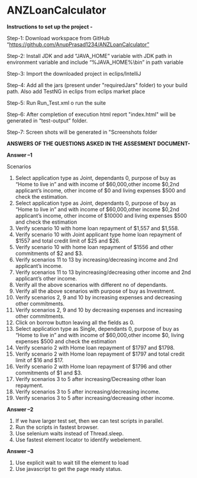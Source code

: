 # ANZLoanCalculator


**Instructions to set up the project -**

Step-1: 
	Download workspace from GitHub “https://github.com/AnupPrasad1234/ANZLoanCalculator”
  
Step-2:
	Install JDK and add “JAVA_HOME” variable with JDK path in environment variable and include “%JAVA_HOME%\bin” in path variable
  
Step-3: 
	Import the downloaded project in eclips/IntelliJ
  
Step-4:
	Add all the jars (present under "requiredJars" folder) to your build path. Also add TestNG in eclips from eclips market place
  
Step-5:
	Run Run_Test.xml o run the suite
  
Step-6:
	After completion of execution html report "index.html" will be generated in “test-output” folder.
  
Step-7:
	Screen shots will be generated in "Screenshots folder
  
  
 **ANSWERS OF THE QUESTIONS ASKED IN THE ASSESMENT DOCUMENT-**
  
 **Answer –1**
  
Scenarios
1.	Select application type as Joint, dependants 0, purpose of buy as “Home to live in” and with income of $60,000,other income $0,2nd applicant’s income, other income of $0 and living expenses $500 and check the estimation.
2.	Select application type as Joint, dependants 0, purpose of buy as “Home to live in” and with income of $60,000,other income $0,2nd applicant’s income, other income of $10000 and living expenses $500 and check the estimation
3.	Verify scenario 10 with home loan repayment of $1,557 and $1,558.
4.	Verify scenario 10 with Joint applicant type home loan repayment of $1557 and total credit limit of $25 and $26.
5.	Verify scenario 10 with home loan repayment of $1556 and other commitments of $2 and $3.
6.	Verify scenarios 11 to 13 by increasing/decreasing income and 2nd applicant’s income.
7.	Verify scenarios 11 to 13 byincreasing/decreasing other income and 2nd applicant’s other income.
8.	Verify all the above scenarios with different no of dependants.
9.	Verify all the above scenarios with purpose of buy as Investment.
10.	Verify scenarios 2, 9 and 10 by increasing expenses and decreasing other commitments.
11.	Verify scenarios 2, 9 and 10 by decreasing expenses and increasing other commitments.
12.	Click on borrow button leaving all the fields as 0.
13.	Select application type as Single, dependants 0, purpose of buy as “Home to live in” and with income of $60,000,other income $0, living expenses $500 and check the estimation
14.	Verify scenario 2 with Home loan repayment of $1797 and $1798.
15.	Verify scenario 2 with Home loan repayment of $1797 and total credit limit of $16 and $17.
16.	Verify scenario 2 with Home loan repayment of $1796 and other commitments of $1 and $3.
17.	Verify scenarios 3 to 5 after increasing/Decreasing other loan repayment.
18.	Verify scenarios 3 to 5 after increasing/decreasing income.
19.	Verify scenarios 3 to 5 after increasing/decreasing other income.

**Answer –2**
1.	If we have larger test set, then we can test scripts in parallel.
2.	Run the scripts in fastest browser.
3.	Use selenium waits instead of Thread.sleep.
4.	Use fastest element locator to identify webelement.

**Answer –3**
1.	Use explicit wait to wait till the element to load
2.	Use javascript to get the page ready status.
